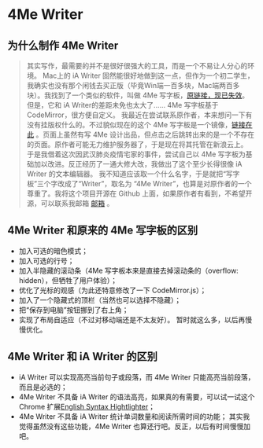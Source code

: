 # 4Me Writer
## 为什么制作 4Me Writer
> 其实写作，最需要的并不是很好很强大的工具，而是一个不易让人分心的环境。
Mac上的 iA Writer 固然能很好地做到这一点，但作为一个初二学生，我确实也没有那个闲钱去买正版（毕竟Win端一百多块，Mac端两百多块）。我找到了一个类似的软件，叫做 4Me 写字板，[原链接，现已失效](write.4meapp.com)。但是，它和 iA Writer的差距未免也太大了……
4Me 写字板基于 CodeMirror，很方便自定义。
我最近在尝试联系原作者，本来想问一下有没有挂版权什么的。不过貌似现在的这个 4Me 写字板是一个镜像，[链接在此](http://write4me.sinaapp.com) 。页面上虽然有写 4Me 设计出品，但点击之后跳转出来的是一个不存在的页面。原作者可能无力维护服务器了，于是现在将其托管在新浪云上。
于是我借着这次因武汉肺炎疫情宅家的事件，尝试自己以 4Me 写字板为基础加以改进。反正经历了一通大修大改，我做出了这个至少长得很像 iA Writer 的文本编辑器。
我不知道应该取一个什么名字，于是就把“写字板”三个字改成了“Writer”，取名为 “4Me Writer”，也算是对原作者的一个尊重了。我将这个项目开源在 Github 上面，如果原作者有看到，不希望开源，可以联系我邮箱 [邮箱](linhongping1219@163.com) 。

## 4Me Writer 和原来的 4Me 写字板的区别
- 加入可选的暗色模式；
- 加入可选的行号；
- 加入半隐藏的滚动条（4Me 写字板本来是直接去掉滚动条的（overflow: hidden），但牺牲了用户体验）；
- 优化了光标的观感（为此还特意修改了一下 CodeMirror.js）；
- 加入了一个隐藏式的顶栏（当然也可以选择不隐藏）；
- 把“保存到电脑”按钮挪到了右上角；
- 实现了布局自适应（不过对移动端还是不太友好）。
暂时就这么多，以后再慢慢优化。

## 4Me Writer 和 iA Writer 的区别
- iA Writer 可以实现高亮当前句子或段落，而 4Me Writer 只能高亮当前段落，而且是必选的；
- 4Me Writer 不具备 iA Writer 的语法高亮，如果真的有需要，可以试一试这个 Chrome 扩展[English Syntax Hightlighter](https://chrome.google.com/webstore/detail/ikdjjgioalkbdihbhcfffjnanhnilipa)；
- 4Me Writer 不具备 iA Writer 统计单词数量和阅读所需时间的功能；
其实我觉得虽然没有这些功能，4Me Writer 也算还行吧。反正，以后有时间慢慢加吧。
